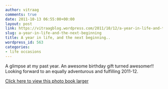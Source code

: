 ```yaml
---
author: vitraag
comments: true
date: 2011-10-13 06:55:00+00:00
layout: post
link: https://vitraagblog.wordpress.com/2011/10/12/a-year-in-life-and-the-next-beginning/
slug: a-year-in-life-and-the-next-beginning
title: A year in life, and the next beginning..
wordpress_id: 563
categories:
- life occasions
---
```


A glimpse at my past year. An awesome birthday gift turned awesomer!! Looking forward to an equally adventurous and fulfilling 2011-12.<!-- more -->




[Click here to view this photo book larger](http://share.shutterfly.com/action/welcome?sid=0AaMnDhi5ctGjkw&eid=118)
